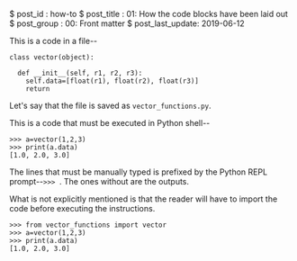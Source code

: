 $ post_id : how-to
$ post_title : 01: How the code blocks have been laid out
$ post_group : 00: Front matter
$ post_last_update: 2019-06-12

This is a code in a file--

~~~~
class vector(object):

  def __init__(self, r1, r2, r3):
    self.data=[float(r1), float(r2), float(r3)]
    return
~~~~

Let's say that the file is saved as `vector_functions.py`.

This is a code that must be executed in Python shell--

```
>>> a=vector(1,2,3)
>>> print(a.data)
[1.0, 2.0, 3.0]
```
The lines that must be manually typed is prefixed by the Python REPL prompt--`>>> `. The ones without are the outputs.

What is not explicitly mentioned is that the reader will have to import the code before executing the instructions.

```
>>> from vector_functions import vector
>>> a=vector(1,2,3)
>>> print(a.data)
[1.0, 2.0, 3.0]
```
